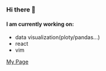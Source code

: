 ### Hi there 👋

#### I am currently working on:

- data visualization(ploty/pandas...)
- react
- vim

[My Page](https://chengjackjelly.github.io)
